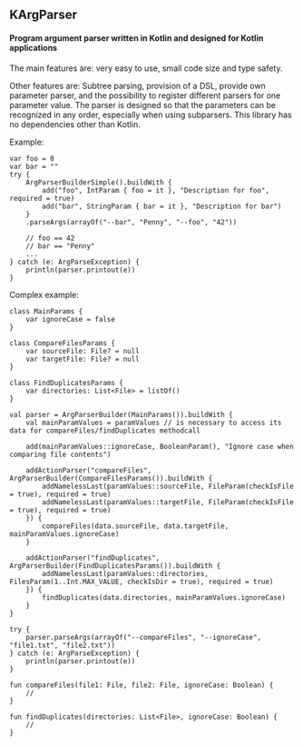 ## KArgParser

#### Program argument parser written in Kotlin and designed for Kotlin applications

The main features are: very easy to use, small code size and type safety.

Other features are: Subtree parsing, provision of a DSL, provide own parameter parser, and the possibility to register different parsers for one parameter value. 
The parser is designed so that the parameters can be recognized in any order, especially when using subparsers.
This library has no dependencies other than Kotlin.

Example:

    var foo = 0
    var bar = ""
    try {
        ArgParserBuilderSimple().buildWith {
            add("foo", IntParam { foo = it }, "Description for foo", required = true)
            add("bar", StringParam { bar = it }, "Description for bar")
        }
        .parseArgs(arrayOf("--bar", "Penny", "--foo", "42"))
        
        // foo == 42
        // bar == "Penny"
        ...
    } catch (e: ArgParseException) {
        println(parser.printout(e))
    }
    


Complex example:

    class MainParams {
        var ignoreCase = false
    }

    class CompareFilesParams {
        var sourceFile: File? = null
        var targetFile: File? = null
    }
    
    class FindDuplicatesParams {
        var directories: List<File> = listOf()
    }

    val parser = ArgParserBuilder(MainParams()).buildWith {
        val mainParamValues = paramValues // is necessary to access its data for compareFiles/findDuplicates methodcall
        
        add(mainParamValues::ignoreCase, BooleanParam(), "Ignore case when comparing file contents")
        
        addActionParser("compareFiles", ArgParserBuilder(CompareFilesParams()).buildWith {
            addNamelessLast(paramValues::sourceFile, FileParam(checkIsFile = true), required = true)
            addNamelessLast(paramValues::targetFile, FileParam(checkIsFile = true), required = true)
        }) {
            compareFiles(data.sourceFile, data.targetFile, mainParamValues.ignoreCase)
        }
        
        addActionParser("findDuplicates", ArgParserBuilder(FindDuplicatesParams()).buildWith {
            addNamelessLast(paramValues::directories, FilesParam(1..Int.MAX_VALUE, checkIsDir = true), required = true)
        }) {
            findDuplicates(data.directories, mainParamValues.ignoreCase)
        }
    }
    
    try {
        parser.parseArgs(arrayOf("--compareFiles", "--ignoreCase", "file1.txt", "file2.txt"))
    } catch (e: ArgParseException) {
        println(parser.printout(e))
    }
    
    fun compareFiles(file1: File, file2: File, ignoreCase: Boolean) {
        //
    }
    
    fun findDuplicates(directories: List<File>, ignoreCase: Boolean) {
        //
    }